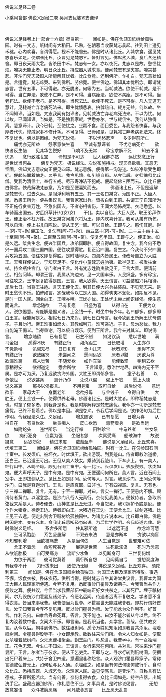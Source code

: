 <!-- { "loadSidebar": true } -->
佛说义足经二卷


小乘阿含部
佛说义足经二卷
吴月支优婆塞支谦译


　　

佛说义足经卷上(一部合十六章)
桀贪第一
　　闻如是。佛在舍卫国祇树给孤独园。时有一梵志。祇树间有大稻田。已熟。在朝暮当收获梵志晨起。往到田上遥见禾穟。心内欢喜。自谓得愿。视禾不能舍去。佛是时从诸比丘。入城求食。遥见梵志喜乐如是。便谓诸比丘。汝曹见是梵志不。皆对言见。佛默然入城。食后各还精舍。即日夜天雨大雹。皆杀田中禾。梵志有一女。亦以夜死。梵志以是故。愁愦忧烦。啼哭无能止者。明日众比丘。持应器入城求食。便闻梵志有是灾害。啼哭甚悲。非沙门梵志及国人所能解其忧者。比丘食竟。还到佛所。作礼白。梵志意状如是。言适竟。梵志啼哭。来到佛所。劳佛竟。便坐佛边。佛知其本忧所念。即谓梵志言。世有五事。不可得避。亦无脱者。何等为五。当耗减法。欲使不耗减。是不可得。当亡弃法。欲使不亡弃。是不可得。当病瘦法。欲使不病瘦。是不可得。当老朽法。欲使不老朽。是不可得。当死去法。欲使不死去。是不可得。凡人无道无慧计。见耗减亡弃老病死法来。即生忧愦悲哀。拍髀热自。耗身无益。何以故。坐不闻知谛。当如是。梵志我闻有抱谛者。见耗减法亡弃老病死法来。不以为忧。何以故。已闻知谛。当如是。不是独我家耗。世悉亦尔。世与耗俱生。我何从独得离。慧意谛计。我今已耗。至使忧之。坐羸不食。面目委色。与我怨者快喜。与我厚者代忧。惨戚家事不修计耗。不可复得。已谛如是。见耗减亡弃老病死法来。终不复忧也。佛以是因缘。为梵志说偈。
　　不以忧愁悲声　　多少得前所亡
　　痛忧亦无所益　　怨家意快生喜
　　至诚有慧谛者　　不忧老病死亡
　　欲快者反生恼　　见其华色悦好
　　飞响不及无常　　珍宝求解不死
　　知去不复忧追　　念行致胜世宝
　　谛知是不可追　　世人我卿亦然
　　远忧愁念正行　　是世忧当何益
　　佛复为梵志。极说经法。次说布施持戒。现天径欲善。其恶无坚固。佛知梵志意软向正便见四谛。梵志意解。便得第一沟港道。如染净缯受色即好。便起头面着佛足。叉手言。我今见谛。如引镜自照。从今已后。身归佛归比丘僧。受我为清信士。奉行五戒。尽形寿净洁不犯戒。便起绕佛三匝而去。众比丘便白佛言。快哉解洗梵志意。乃如是至便喜笑而去。
　　佛语诸比丘。不但是返解是梵志忧。过去久远。是阎浮利地有五王。其一王名曰桀贪。治国不正。大臣人民。悉患王所为。便共集议言。我曹家家出兵。皆拔白到王前。共谓王宁自知所为不正施行贪害万姓。不急出国去。不者必相害伤。王闻大恐怖战栗。衣毛悉竖。以车骑而出国去。穷厄织草[卄/((女/女)　　干)]。卖以自给。大臣人民。取王弟拜作王。便正治不枉万姓。故王桀贪闻弟兴将为王。即内欢喜计言。我可从弟有所乞。可以自活。便上书具自陈说。便从王乞一鄹。可以自给。王即与之。愍伤其厄。得一[阿-可+聚]便正治。复乞两[阿-可+聚]。四五至十[阿-可+聚]。二十三十四十五十至百[阿-可+聚]。二百至五百[阿-可+聚]。便复乞半国。王即与之。便正治。如是久远。桀贪生念。便兴半国兵。攻弟国即胜。便自得故国。复生念。我今何不悉兴一国兵攻二国三国四国。便往攻悉得胜。复正治四国。复生念。今我何不兴四国兵攻第五国。便往攻即复得胜。是时陆地尽。四海内皆属王。便改号自立为大胜王。天帝释便试之。宁知厌足不。便化作小童梵志姓驹夷。欲得见王。被发拄金杖。持金瓶住宫门。守门者白王言。外有梵志姓驹夷欲见王。王言大善。便请前坐。相劳问毕。却谓王言。我属从海边来。见一大国丰乐。人民炽盛。多有珍宝。可往攻之。王审足复欲得是国。王言。我大欲得。天王谓言。可益装船兴兵相待。却后七日。当将王往适。言天王便化去。到其日便大兴兵益装船。不见梵志来。是时王愁忧不乐。拍髀如言。怨哉我今以亡是大国。如得驹夷不坚获。如期反不见。是时一国人民。回坐向王。王啼亦啼。王忧亦忧。王处忧未尝止闻识经偈。便生意而说言。
　　增念随欲　　已有复愿　　日盛为喜
　　从得自在
　　王便为众人。说欲偈意。有能解是偈义者。上金钱一千。时坐中有少年。名曰郁多。郁多即白王言。我能解是义。相假七日乃来对。到七日白母言。我今欲到王所解王忧母谓子。子且勿行。帝王难事如燃火。其教如利刀。难可亲近。子言。母勿愁忧。我力自能淹王偈义。当得重谢。可以极自娱乐。便到王所言。我今来对其义。即说偈言。
　　增念随欲　　已有复愿　　已放不制
　　如渴饮汤　　悉以世地　　满马金银
　　悉得不厌　　有黠正行　　如角距生
　　日长取增　　人生亦尔　　不觉欲增
　　饥渴无尽　　日日复有　　金山拄天
　　状若须弥　　悉得不厌　　有黠正行
　　欲致痛冥　　未尝闻之　　愿闻远欲
　　厌者以黠　　厌欲为尊　　欲漏难离
　　黠人觉苦　　不随爱欲　　如作车轮
　　能使致坚　　稍稍去欲　　意稍得安
　　欲得道定　　悉舍所欲
　　王言知意。悉治世地尽。四海内无不至属。是亦可为厌。乃复远欲贪海外国。大胜王即谓郁多言。
　　童子若善　　以尊依世　　说欲甚痛
　　慧计乃尔　　汝说八偈　　偈上千钱
　　愿上大德　　说义甚哀
　　郁多以偈报言。
　　不用是宝　　取可自给　　最后说偈
　　意远欲乐　　家母大王　　身羸老年
　　念欲报母　　与金钱千　　令得自供
　　大胜王。便上金钱一千。使得供养老母。佛语诸比丘。是时大胜者。即种稻梵志是也。时童子郁多者。则我身是也。我是时亦解释是梵志痛忧。我今亦一切断是梵志痛忧。已终不复着苦。佛以是本因。演是卷义。令我后学闻是说。欲作偈句为后世作明。令我经法久住。义足经。
　　增念随欲　　已有复愿　　日增为喜
　　从得自在　　有贪世欲　　坐贪痴人
　　既亡欲愿　　毒箭着身　　是欲当远
　　如附蛇头　　违世所乐　　当定行禅
　　田种珍宝　　牛马养者　　坐女系欲
　　痴行犯身　　倒羸为强　　坐服甚怨
　　次冥受痛　　船破海中　　故说摄意
　　远欲勿犯　　精进求度　　载船至岸
　　佛说是义足经竟。比丘欢喜。
优填王第二
　　闻如是。佛在舍卫国祇树给孤独园。时有一比丘。在句参国石间土室中。长发须爪。被坏衣。时优填王。欲出游观。到我迹山。侍者即敕治道桥。还白王。已治道王可出。王但从美人妓女。乘骑到我迹山。下车步上。有一美人。经行山中。从崎至崎。顾见石间土室中。有一比丘。长须发爪。衣服裂败。状类如鬼。便大声呼天子。是中有鬼。是中有鬼。王便遥问何所在。美人言。近在石间土室中。王即拔剑从之。见比丘如是即问。汝何等人。对言。我是沙门。王问汝何等沙门。曰我是释迦沙门。王言。是应真耶。曰非也。宁有四禅耶。复言。无有也。宁三禅二禅耶。复言。无有。宁至一禅耶。对曰。言实一禅行。王便恚内不解。顾谓侍者黄门。以淫意念。是沙门凡俗人无真行。奈何见我美人。便敕侍者。急取断弦截来系是人。侍者便去。山神念是比丘无过。今当怨死。我可拥护令脱是厄。便化作大猪身。徐走王边。侍者即白王。大猪近在王边。王便舍比丘。拔剑逐猪。比丘见王去远。便走出到舍卫祇树给孤独园中。为诸比丘说本末。比丘即白佛。佛是时因是本。变有义生。命我比丘悉知经卷出语。为后世学作明。令我经道久住。是时佛说义足经。
　　系舍多所愿　　住其邪所遮
　　以遮远正道　　欲念难可慧
　　坐可系胞胎　　系色坚虽解
　　不观去来法　　慧是亦断本
　　贪欲以痴盲　　不知邪利增
　　坐欲被痛悲　　从是当何依
　　人生当觉是　　世邪难可依
　　舍正不着念　　命短死甚近
　　展转是世苦　　生死欲溪流
　　死时乃念怨　　从欲诋胎极
　　自可受痛身　　流断少水鱼
　　以见断身可　　三世复何增
　　力欲于两面　　彼可觉莫着
　　莫行所自怨　　见闻莫自污
　　觉想观度海　　有我尊不计
　　力行拔未出　　致使乃无疑
　　佛说是义足经。比丘欢喜。
须陀利第三
　　闻如是。佛在舍卫国祇树给孤独园。为国王大臣及理家所待敬。事遇不懈。饭食衣被。卧床疾药。供所当得。是时梵志自坐其讲堂共议言。我曹本为国王大臣人民理家所侍遇。今弃不复用。悉反事沙门瞿昙及诸弟子。今我曹当共作方便败之耳。便共议。今但当求我曹部伍中最端正好女共杀之。以其死尸。埋于祇树间。尔乃毁伤沙门瞿昙及诸弟子。令恶名远闻。待遇者远离不复敬之。学者悉不复得衣食。皆当来事我曹。我曹便当为世尊。坏瞿昙世无能胜我曹者。即共行谓好首言。汝宁知我曹今弃不复见用。反以沙门瞿昙为师。汝宁能忿为众作利不。好首言。作利云何。曰唯舍寿命死耳。答言。我不能也。曰汝不能尔者从今以后。终不复内汝着数中也。女闻大不乐。即言诺。是我职当也。众学言。善哉。便共教女言。从今以后。朝暮到佛所。数往祇树间。悉令万姓见知汝如是我曹共杀汝。埋着祇树间。令瞿昙得毁辱不。小女即承教。数数往来沙门所。令众人知女如是。便取女杀埋着祇树间。众梵志便相聚会。到王宫门。称怨言。我曹学中。有一女独端正。花色无双。今生亡不知处。王谓言。女行来常在何所。共对言。常往来沙门瞿昙所。王言。尔者当于彼求。便从王乞吏兵。王即与之。寻求行转到祇树间。便掘出死尸着床上。共持于舍卫四道。悉遍里巷称怨言。众人观沙门瞿昙释家子。常称言德戒弘普无上。如何私与女人通。杀埋藏之。如是当有何法何德何戒行乎。食时众比丘。悉持应器。入城乞食。众理家人民。遥见便骂言。是曹沙门。自称言有法德戒。子曹所犯若此。当有何善。奈何复得衣食。众比丘闻如是。持空应器。出城洗手足。盛藏应器到佛所。作礼悉住不坐。如事具说。是时佛说偈言。
　　无想放意妄语　　众斗被箭忍痛
　　闻凡放善恶言　　比丘忍无乱意

